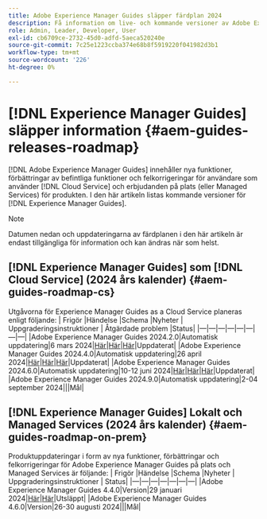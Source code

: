 ```yaml
---
title: Adobe Experience Manager Guides släpper färdplan 2024
description: Få information om live- och kommande versioner av Adobe Experience Manager Guides On-Prem och Adobe Experience Manager Guides as a Cloud Service
role: Admin, Leader, Developer, User
exl-id: cb6709ce-2732-45d0-adfd-5aeca520240e
source-git-commit: 7c25e1223ccba374e68b8f5919220f041982d3b1
workflow-type: tm+mt
source-wordcount: '226'
ht-degree: 0%

---
```


# [!DNL Experience Manager Guides] släpper information {#aem-guides-releases-roadmap}

[!DNL Adobe Experience Manager Guides] innehåller nya funktioner, förbättringar av befintliga funktioner och felkorrigeringar för användare som använder [!DNL Cloud Service] och erbjudanden på plats (eller Managed Services) för produkten. I den här artikeln listas kommande versioner för [!DNL Experience Manager Guides].

>[!NOTE]
>
>Datumen nedan och uppdateringarna av färdplanen i den här artikeln är endast tillgängliga för information och kan ändras när som helst.

## [!DNL Experience Manager Guides] som [!DNL Cloud Service] (2024 års kalender) {#aem-guides-roadmap-cs}

Utgåvorna för Experience Manager Guides as a Cloud Service planeras enligt följande: | Frigör |Händelse |Schema |Nyheter | Uppgraderingsinstruktioner | Åtgärdade problem |Status| |—|—|—|—|—|—|—|—| |Adobe Experience Manager Guides 2024.2.0|Automatisk uppdatering|6 mars 2024|[Här](whats-new-2024-2-0.md)|[Här](upgrade-instructions-2024-2-0.md)|[Här](fixed-issues-2024-2-0.md)|Uppdaterat| |Adobe Experience Manager Guides 2024.4.0|Automatisk uppdatering|26 april 2024|[Här](whats-new-2024-04-0.md)|[Här](upgrade-instructions-2024-04-0.md)|[Här](fixed-issues-2024-04-0.md)|Uppdaterat| |Adobe Experience Manager Guides 2024.6.0|Automatisk uppdatering|10-12 juni 2024|[Här](whats-new-2024-06-0.md)|[Här](upgrade-instructions-2024-06-0.md)|[Här](fixed-issues-2024-06-0.md)|Uppdaterat| |Adobe Experience Manager Guides 2024.9.0|Automatisk uppdatering|2-04 september 2024|||Mål|

## [!DNL Experience Manager Guides] Lokalt och Managed Services (2024 års kalender) {#aem-guides-roadmap-on-prem}

Produktuppdateringar i form av nya funktioner, förbättringar och felkorrigeringar för Adobe Experience Manager Guides på plats och Managed Services är följande: | Frigör |Händelse |Schema |Nyheter | Uppgraderingsinstruktioner | Status| |—|—|—|—|—|—|—| |Adobe Experience Manager Guides 4.4.0|Version|29 januari 2024|[Här](whats-new-4-4.md)|[Här](upgrade-instructions-4-4.md)|Utsläppt| |Adobe Experience Manager Guides 4.6.0|Version|26-30 augusti 2024|||Mål|
